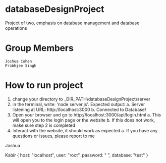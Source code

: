 # databaseDesignProject
Project of two, emphasis on database management and database operations


# Group Members
    Joshua Cohen
    Prabhjee Singh


# How to run project
  1. change your directory to _DIR_PATH\databaseDesignProject\server
  2. in the terminal, write: 'node server.js'. Expected output:
    a. Server listening at URL: http://localhost:3000
    b. Connected to Database!
  3. Open your browser and go to http://localhost:3000/api/login.html
    a. This will open you to the login page or the website
    b. If this does not work, make sure step 2 is completed
  4. Interact with the website, it should work as expected
    a. If you have any questions or issues, please report to me

Joshua 

Kabir
  {
    host: "localhost",
    user: "root",
    password: " ",
    database: "test"
  }
